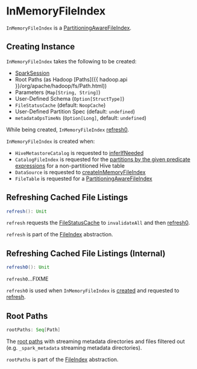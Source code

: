 # InMemoryFileIndex

`InMemoryFileIndex` is a [PartitioningAwareFileIndex](PartitioningAwareFileIndex.md).

## Creating Instance

`InMemoryFileIndex` takes the following to be created:

* <span id="sparkSession"> [SparkSession](SparkSession.md)
* <span id="rootPathsSpecified"> Root Paths (as Hadoop [Paths]({{ hadoop.api }}/org/apache/hadoop/fs/Path.html))
* <span id="parameters"> Parameters (`Map[String, String]`)
* <span id="userSpecifiedSchema"> User-Defined Schema (`Option[StructType]`)
* <span id="fileStatusCache"> `FileStatusCache` (default: `NoopCache`)
* <span id="userSpecifiedPartitionSpec"> User-Defined Partition Spec (default: `undefined`)
* <span id="metadataOpsTimeNs"> `metadataOpsTimeNs` (`Option[Long]`, default: `undefined`)

While being created, `InMemoryFileIndex` [refresh0](#refresh0).

`InMemoryFileIndex` is created when:

* `HiveMetastoreCatalog` is requested to [inferIfNeeded](hive/HiveMetastoreCatalog.md#inferIfNeeded)
* `CatalogFileIndex` is requested for the [partitions by the given predicate expressions](CatalogFileIndex.md#filterPartitions) for a non-partitioned Hive table
* `DataSource` is requested to [createInMemoryFileIndex](DataSource.md#createInMemoryFileIndex)
* `FileTable` is requested for a [PartitioningAwareFileIndex](connector/FileTable.md#fileIndex)

## <span id="refresh"> Refreshing Cached File Listings

```scala
refresh(): Unit
```

`refresh` requests the [FileStatusCache](#fileStatusCache) to `invalidateAll` and then [refresh0](#refresh0).

`refresh` is part of the [FileIndex](FileIndex.md#refresh) abstraction.

## <span id="refresh0"> Refreshing Cached File Listings (Internal)

```scala
refresh0(): Unit
```

`refresh0`...FIXME

`refresh0` is used when `InMemoryFileIndex` is [created](#creating-instance) and requested to [refresh](#refresh).

## <span id="rootPaths"> Root Paths

```scala
rootPaths: Seq[Path]
```

The [root paths](#rootPathsSpecified) with streaming metadata directories and files filtered out (e.g. `_spark_metadata` streaming metadata directories).

`rootPaths` is part of the [FileIndex](FileIndex.md#rootPaths) abstraction.
